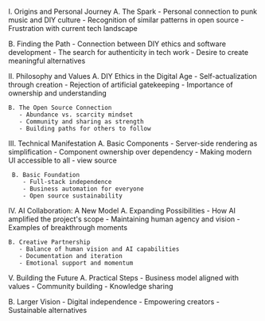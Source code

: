 I. Origins and Personal Journey
   A. The Spark
      - Personal connection to punk music and DIY culture
      - Recognition of similar patterns in open source
      - Frustration with current tech landscape
   
   B. Finding the Path
      - Connection between DIY ethics and software development
      - The search for authenticity in tech work
      - Desire to create meaningful alternatives

II. Philosophy and Values
    A. DIY Ethics in the Digital Age
       - Self-actualization through creation
       - Rejection of artificial gatekeeping
       - Importance of ownership and understanding
    
    B. The Open Source Connection
       - Abundance vs. scarcity mindset
       - Community and sharing as strength
       - Building paths for others to follow

III. Technical Manifestation
     A. Basic Components
        - Server-side rendering as simplification
        - Component ownership over dependency
        - Making modern UI accessible to all
        - view source 
     
     B. Basic Foundation
        - Full-stack independence
        - Business automation for everyone
        - Open source sustainability

IV. AI Collaboration: A New Model
    A. Expanding Possibilities
       - How AI amplified the project's scope
       - Maintaining human agency and vision
       - Examples of breakthrough moments
    
    B. Creative Partnership
       - Balance of human vision and AI capabilities
       - Documentation and iteration
       - Emotional support and momentum

V. Building the Future
   A. Practical Steps
      - Business model aligned with values
      - Community building
      - Knowledge sharing
   
   B. Larger Vision
      - Digital independence
      - Empowering creators
      - Sustainable alternatives